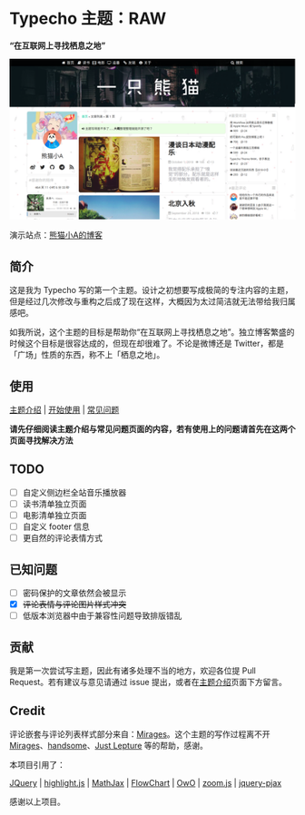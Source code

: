 # Typecho 主题：RAW

**“在互联网上寻找栖息之地”**

![](https://raw.githubusercontent.com/AlanDecode/Typecho-Theme-RAW/master/screenshot.png)

演示站点：[熊猫小A的博客](https://blog.imalan.cn)

## 简介

这是我为 Typecho 写的第一个主题。设计之初想要写成极简的专注内容的主题，但是经过几次修改与重构之后成了现在这样，大概因为太过简洁就无法带给我归属感吧。

如我所说，这个主题的目标是帮助你“在互联网上寻找栖息之地”。独立博客繁盛的时候这个目标是很容达成的，但现在却很难了。不论是微博还是 Twitter，都是「广场」性质的东西，称不上「栖息之地」。

## 使用

[主题介绍](https://blog.imalan.cn/archives/163/) | [开始使用](https://github.com/AlanDecode/Typecho-Theme-RAW/wiki/%E5%BC%80%E5%A7%8B%E4%BD%BF%E7%94%A8) | [常见问题](https://github.com/AlanDecode/Typecho-Theme-RAW/wiki/%E5%B8%B8%E8%A7%81%E9%97%AE%E9%A2%98)

**请先仔细阅读主题介绍与常见问题页面的内容，若有使用上的问题请首先在这两个页面寻找解决方法**

## TODO

- [ ] 自定义侧边栏全站音乐播放器
- [ ] 读书清单独立页面
- [ ] 电影清单独立页面
- [ ] 自定义 footer 信息
- [ ] 更自然的评论表情方式

## 已知问题

- [ ] 密码保护的文章依然会被显示
- [x] ~~评论表情与评论图片样式冲突~~
- [ ] 低版本浏览器中由于兼容性问题导致排版错乱

## 贡献

我是第一次尝试写主题，因此有诸多处理不当的地方，欢迎各位提 Pull Request。若有建议与意见请通过 issue 提出，或者在[主题介绍](https://blog.imalan.cn/archives/163/)页面下方留言。

## Credit

评论嵌套与评论列表样式部分来自：[Mirages](https://get233.com/archives/mirages-intro.html)。这个主题的写作过程离不开 [Mirages](https://get233.com/archives/mirages-intro.html)、[handsome](https://www.ihewro.com/archives/489/)、[Just Lepture](https://lepture.com/) 等的帮助，感谢。

本项目引用了：

[JQuery](https://github.com/jquery/jquery) | [highlight.js](https://highlightjs.org/) | [MathJax](https://www.mathjax.org/) | [FlowChart](https://flowchart.js.org/) | [OwO](https://github.com/DIYgod/OwO) | [zoom.js](https://github.com/fat/zoom.js/) | [jquery-pjax](https://github.com/defunkt/jquery-pjax)

感谢以上项目。
